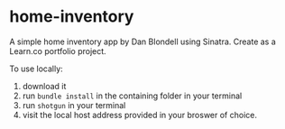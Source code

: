 # home-inventory
A simple home inventory app by Dan Blondell using Sinatra. Create as a Learn.co portfolio project.

To use locally:
1. download it
2. run ```bundle install``` in the containing folder in your terminal
3. run ```shotgun``` in your terminal
4. visit the local host address provided in your broswer of choice.